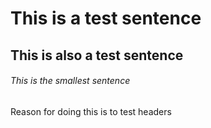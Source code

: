 # This is a test sentence
## This is also a test sentence
###### This is the smallest sentence
Reason for doing this is to test headers
